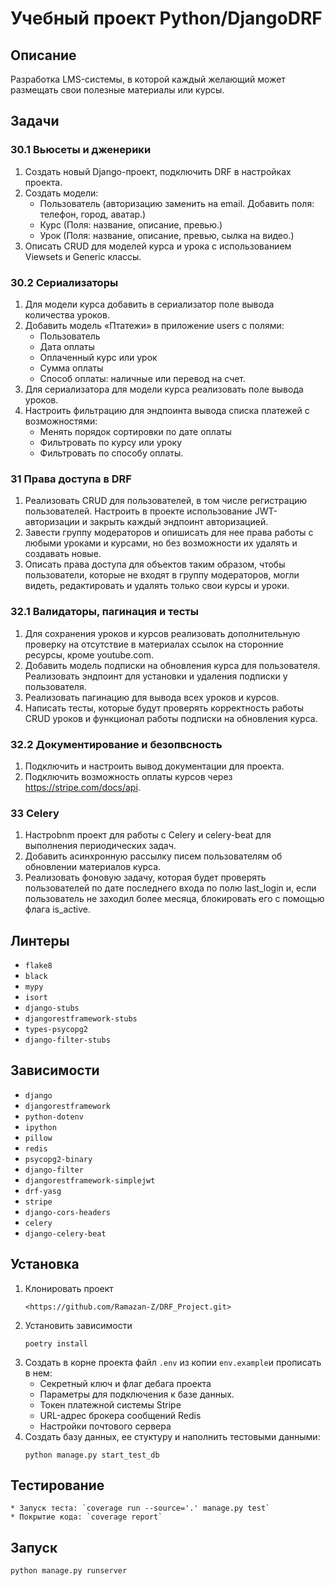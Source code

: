 # Учебный проект Python/DjangoDRF
## Описание
Разработка LMS-системы, в которой каждый желающий может размещать свои полезные материалы или курсы.
## Задачи
### 30.1 Вьюсеты и дженерики
1. Создать новый Django-проект, подключить DRF в настройках проекта.
2. Создать модели:
	* Пользователь (авторизацию заменить на email. Добавить поля: телефон, город, аватар.)
	* Курс (Поля: название, описание, превью.)
	* Урок (Поля: название, описание, превью, сылка на видео.)
3. Описать CRUD для моделей курса и урока с использованием Viewsets и Generic классы.
### 30.2 Сериализаторы
1. Для модели курса добавить в сериализатор поле вывода количества уроков.
2. Добавить модель «Птатежи» в приложение users с полями:
	* Пользователь
	* Дата оплаты
	* Оплаченный курс или урок
	* Сумма оплаты
	* Способ оплаты: наличные или перевод на счет.
3. Для сериализатора для модели курса реализовать поле вывода уроков.
4. Настроить фильтрацию для эндпоинта вывода списка платежей с возможностями:
	* Менять порядок сортировки по дате оплаты
	* Фильтровать по курсу или уроку
	* Фильтровать по способу оплаты.
### 31 Права доступа в DRF
1. Реализовать CRUD для пользователей, в том числе регистрацию пользователей.
	Настроить в проекте использование JWT-авторизации и закрыть каждый эндпоинт авторизацией.
2. Завести группу модераторов и опишисать для нее права работы с любыми уроками и курсами,
	но без возможности их удалять и создавать новые.
3. Описать права доступа для объектов таким образом, чтобы пользователи, которые не входят в группу модераторов,
	могли видеть, редактировать и удалять только свои курсы и уроки.
### 32.1 Валидаторы, пагинация и тесты
1. Для сохранения уроков и курсов реализовать дополнительную проверку на отсутствие в материалах
	ссылок на сторонние ресурсы, кроме youtube.com.
2. Добавить модель подписки на обновления курса для пользователя.
	Реализовать эндпоинт для установки и удаления подписки у пользователя.
3. Реализовать пагинацию для вывода всех уроков и курсов.
4. Написать тесты, которые будут проверять корректность работы CRUD уроков
	и функционал работы подписки на обновления курса.
### 32.2 Документирование и безопвсность
1. Подключить и настроить вывод документации для проекта.
2. Подключить возможность оплаты курсов через https://stripe.com/docs/api.
### 33 Celery
1. Настроbnm проект для работы с Celery и celery-beat для выполнения периодических задач.
2. Добавить асинхронную рассылку писем пользователям об обновлении материалов курса.
3. Реализовать фоновую задачу, которая будет проверять пользователей по дате последнего входа по полю last_login
    и, если пользователь не заходил более месяца, блокировать его с помощью флага is_active.
## Линтеры
* `flake8`
* `black`
* `mypy`
* `isort`
* `django-stubs`
* `djangorestframework-stubs`
* `types-psycopg2`
* `django-filter-stubs`
## Зависимости
* `django`
* `djangorestframework`
* `python-dotenv`
* `ipython`
* `pillow`
* `redis`
* `psycopg2-binary`
* `django-filter`
* `djangorestframework-simplejwt`
* `drf-yasg`
* `stripe`
* `django-cors-headers`
* `celery`
* `django-celery-beat`
## Установка
1. Клонировать проект
	```
	<https://github.com/Ramazan-Z/DRF_Project.git>
	```
2. Установить зависимости
	```
	poetry install
	```
3. Создать в корне проекта файл `.env` из  копии `env.example`и прописать в нем:
	* Секретный ключ и флаг дебага проекта
	* Параметры для подключения к базе данных.
    * Токен платежной системы Stripe
    * URL-адрес брокера сообщений Redis
    * Настройки почтового сервера
4. Создать базу данных, ее стуктуру и наполнить тестовыми данными:
	```
	python manage.py start_test_db
	```
## Тестирование
	* Запуск теста: `coverage run --source='.' manage.py test`
	* Покрытие кода: `coverage report`
## Запуск
```
python manage.py runserver
```